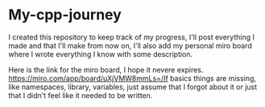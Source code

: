 # My-cpp-journey
I created this repository to keep track of my progress, I'll post everything I made and that I'll make from now on, I'll also add my personal miro board where I wrote everything I know with some description.

Here is the link for the miro board, I hope it nevere expires.
https://miro.com/app/board/uXjVMW8mmLs=/If
basics things are missing, like namespaces, library, variables, just assume that I forgot about it or just that I didn't feel like it needed to be written.
